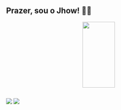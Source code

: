 ## Prazer, sou o Jhow! 🤘🏽

<div align="center">
  <a href="[https://github.com/CorreaJhow]">
  <img width="42%" img height="180em" src="https://github-readme-stats.vercel.app/api/top-langs/?username=correajhow&layout=compact&langs_count=7&theme=dark"/>
</div>
  
  ##
  
  <div> 
  <a href = "mailto:jhonatasrcorrea@gmail.com"><img src="https://img.shields.io/badge/-Gmail-%23333?style=for-the-badge&logo=gmail&logoColor=white" target="_blank"></a> 
  <a href="https://www.linkedin.com/in/jhonatas-r-correa/" target="_blank"><img src="https://img.shields.io/badge/-LinkedIn-%230077B5?style=for-the-badge&logo=linkedin&logoColor=white" target="_blank"></a> 
 
</div>


